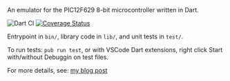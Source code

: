 An emulator for the PIC12F629 8-bit microcontroller written in Dart.

![Dart CI](https://github.com/bmantoni/8bit-dart-emulator/workflows/Dart%20CI/badge.svg)
[![Coverage Status](https://coveralls.io/repos/github/bmantoni/8bit-dart-emulator/badge.svg?branch=master)](https://coveralls.io/github/bmantoni/8bit-dart-emulator?branch=master)

Entrypoint in `bin/`, library code in `lib/`, and unit tests in `test/`.

To run tests: `pub run test`, or with VSCode Dart extensions, right click Start with/without Debuggin on test files.

For more details, see: [my blog post](http://bmantoni.github.io/pic-emulator-part-1/)
